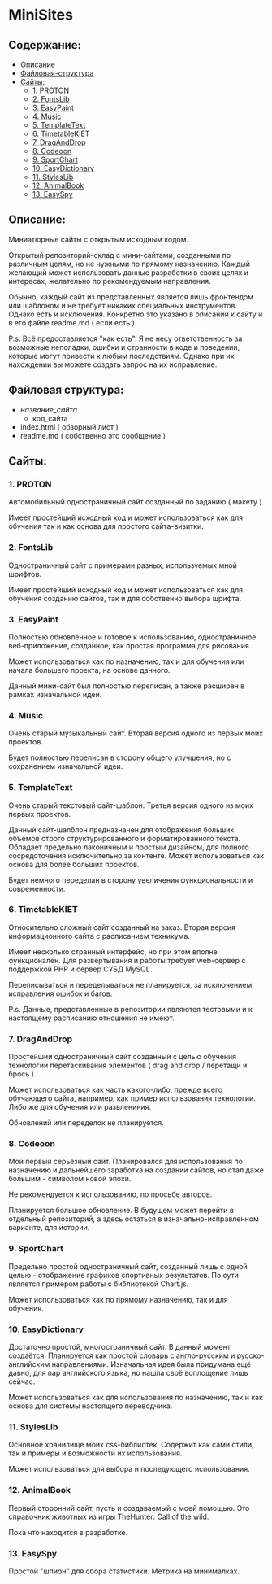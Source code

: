 # MiniSites


## Содержание:

- [Описание](#описание)
- [Файловая-структура](#файловая-структура)
- [Сайты:](#сайты)
	- [1. PROTON](#1-proton)
	- [2. FontsLib](#2-fontslib)
	- [3. EasyPaint](#3-easypaint)
	- [4. Music](#4-music)
	- [5. TemplateText](#5-templatetext)
	- [6. TimetableKIET](#6-timetablekiet)
	- [7. DragAndDrop](#7-draganddrop)
	- [8. Codeoon](#8-codeoon)
	- [9. SportChart](#9-sportchart)
	- [10. EasyDictionary](#10-easydictionary)
	- [11. StylesLib](#11-styleslib)
	- [12. AnimalBook](#12-animalbook)
	- [13. EasySpy](#13-easyspy)


## Описание:

Миниатюрные сайты с открытым исходным кодом.

Открытый репозиторий-склад с мини-сайтами, созданными по различным целям, но не нужными по прямому назначению. Каждый желающий может использовать данные разработки в своих целях и интересах, желательно по рекомендуемым направления.

Обычно, каждый сайт из представленных является лишь фронтендом или шаблоном и не требует никаких специальных инструментов. Однако есть и исключения. Конкретно это указано в описании к сайту и в его файле readme.md ( если есть ).

P.s. Всё предоставляется "как есть". Я не несу ответственность за возможные неполадки, ошибки и странности в коде и поведении, которые могут привести к любым последствиям. Однако при их нахождении вы можете создать запрос на их исправление.


## Файловая структура:

- *название_сайта*
    - код_сайта
- index.html ( обзорный лист )
- readme.md ( собственно это сообщение )


## Сайты:


### 1. PROTON

Автомобильный одностраничный сайт созданный по заданию ( макету ).

Имеет простейший исходный код и может использоваться как для обучения так и как основа для простого сайта-визитки.


### 2. FontsLib

Одностраничный сайт с примерами разных, используемых мной шрифтов.

Имеет простейший исходный код и может использоваться как для обучения созданию сайтов, так и для собственно выбора шрифта.


### 3. EasyPaint

Полностью обновлённое и готовое к использованию, одностраничное веб-приложение, созданное, как простая программа для рисования.

Может использоваться как по назначению, так и для обучения или начала большего проекта, на основе данного.

Данный мини-сайт был полностью переписан, а также расширен в рамках изначальной идеи.


### 4. Music

Очень старый музыкальный сайт. Вторая версия одного из первых моих проектов.

Будет полностью переписан в сторону общего улучшения, но с сохранением изначальной идеи.


### 5. TemplateText

Очень старый текстовый сайт-шаблон. Третья версия одного из моих первых проектов.

Данный сайт-шалблон предназначен для отображения больших объёмов строго структурированного и форматированного текста. Обладает предельно лаконичным и простым дизайном, для полного сосредоточения исключительно за контенте. Может использоваться как основа для более больших проектов.

Будет немного переделан в сторону увеличения функциональности и современности.


### 6. TimetableKIET

Относительно сложный сайт созданный на заказ. Вторая версия информационного сайта с расписанием техникума.

Имеет несколько странный интерфейс, но при этом вполне функционален. Для развёртывания и работы требует web-сервер c поддержкой PHP и сервер СУБД MySQL.

Переписываться и переделываться не планируется, за исключением исправления ошибок и багов.

P.s. Данные, представленные в репозитории являются тестовыми и к настоящему расписанию отношения не имеют.


### 7. DragAndDrop

Простейший одностраничный сайт созданный с целью обучения технологии перетаскивания элементов ( drag and drop / перетащи и брось ).

Может использоваться как часть какого-либо, прежде всего обучающего сайта, например, как пример использования технологии. Либо же для обучения или развлениния.

Обновлений или переделок не планируется.


### 8. Codeoon

Мой первый серьёзный сайт. Планировался для использования по назначению и дальнейшего заработка на создании сайтов, но стал даже большим - символом новой эпохи.

Не рекомендуется к использованию, по просьбе авторов.

Планируется большое обновление. В будущем может перейти в отдельный репозиторий, а здесь остаться в изначально-исправленном варианте, для истории.


### 9. SportChart

Предельно простой одностраничный сайт, созданный лишь с одной целью - отображение графиков спортивных результатов. По сути является примером работы с библиотекой Chart.js.

Может использоваться как по прямому назначению, так и для обучения.


### 10. EasyDictionary

Достаточно простой, многостраничный сайт. В данный момент создаётся. Планируется как простой словарь с англо-русским и русско-английским направлениями. Изначальная идея была придумана ещё давно, для пар английского языка, но нашла своё воплощение лишь сейчас.

Может использоваться как для использования по назначению, так и как основа для системы настоящего переводчика.


### 11. StylesLib

Основное хранилище моих css-библиотек. Содержит как сами стили, так и примеры и возможности их использования.

Может использоваться для выбора и последующего использования.


### 12. AnimalBook

Первый сторонний сайт, пусть и создаваемый с моей помощью. Это справочник животных из игры TheHunter: Call of the wild.

Пока что находится в разработке.


### 13. EasySpy

Простой "шпион" для сбора статистики. Метрика на минималках.

